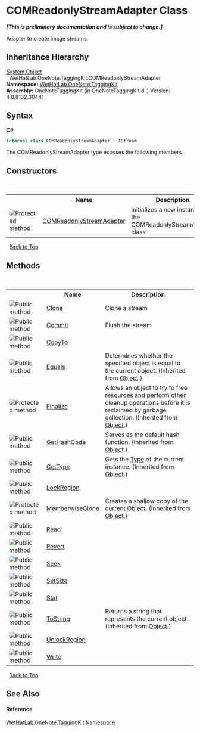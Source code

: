 # COMReadonlyStreamAdapter Class
 _**\[This is preliminary documentation and is subject to change.\]**_

Adapter to create image streams.


## Inheritance Hierarchy
<a href="http://msdn2.microsoft.com/en-us/library/e5kfa45b" target="_blank">System.Object</a><br />&nbsp;&nbsp;WetHatLab.OneNote.TaggingKit.COMReadonlyStreamAdapter<br />
**Namespace:**&nbsp;<a href="4e00c8ac-fc03-0e6d-d2fd-b2c7565a9aa0">WetHatLab.OneNote.TaggingKit</a><br />**Assembly:**&nbsp;OneNoteTaggingKit (in OneNoteTaggingKit.dll) Version: 4.0.8132.30441

## Syntax

**C#**<br />
``` C#
internal class COMReadonlyStreamAdapter : IStream
```

The COMReadonlyStreamAdapter type exposes the following members.


## Constructors
&nbsp;<table><tr><th></th><th>Name</th><th>Description</th></tr><tr><td>![Protected method](media/protmethod.gif "Protected method")</td><td><a href="ec269a3e-fa97-1fdc-3358-fcc957109651">COMReadonlyStreamAdapter</a></td><td>
Initializes a new instance of the COMReadonlyStreamAdapter class</td></tr></table>&nbsp;
<a href="#comreadonlystreamadapter-class">Back to Top</a>

## Methods
&nbsp;<table><tr><th></th><th>Name</th><th>Description</th></tr><tr><td>![Public method](media/pubmethod.gif "Public method")</td><td><a href="a2099a0f-a981-9caf-e289-772d24982c33">Clone</a></td><td>
Clone a stream</td></tr><tr><td>![Public method](media/pubmethod.gif "Public method")</td><td><a href="1132f118-da75-6e98-33e0-3bc7ba264576">Commit</a></td><td>
Flush the stream</td></tr><tr><td>![Public method](media/pubmethod.gif "Public method")</td><td><a href="fcda4fca-2d96-f99c-665b-47cc5c928b8c">CopyTo</a></td><td /></tr><tr><td>![Public method](media/pubmethod.gif "Public method")</td><td><a href="http://msdn2.microsoft.com/en-us/library/bsc2ak47" target="_blank">Equals</a></td><td>
Determines whether the specified object is equal to the current object.
 (Inherited from <a href="http://msdn2.microsoft.com/en-us/library/e5kfa45b" target="_blank">Object</a>.)</td></tr><tr><td>![Protected method](media/protmethod.gif "Protected method")</td><td><a href="http://msdn2.microsoft.com/en-us/library/4k87zsw7" target="_blank">Finalize</a></td><td>
Allows an object to try to free resources and perform other cleanup operations before it is reclaimed by garbage collection.
 (Inherited from <a href="http://msdn2.microsoft.com/en-us/library/e5kfa45b" target="_blank">Object</a>.)</td></tr><tr><td>![Public method](media/pubmethod.gif "Public method")</td><td><a href="http://msdn2.microsoft.com/en-us/library/zdee4b3y" target="_blank">GetHashCode</a></td><td>
Serves as the default hash function.
 (Inherited from <a href="http://msdn2.microsoft.com/en-us/library/e5kfa45b" target="_blank">Object</a>.)</td></tr><tr><td>![Public method](media/pubmethod.gif "Public method")</td><td><a href="http://msdn2.microsoft.com/en-us/library/dfwy45w9" target="_blank">GetType</a></td><td>
Gets the <a href="http://msdn2.microsoft.com/en-us/library/42892f65" target="_blank">Type</a> of the current instance.
 (Inherited from <a href="http://msdn2.microsoft.com/en-us/library/e5kfa45b" target="_blank">Object</a>.)</td></tr><tr><td>![Public method](media/pubmethod.gif "Public method")</td><td><a href="9a326eed-fc0b-46b8-8c3c-49e439b275de">LockRegion</a></td><td /></tr><tr><td>![Protected method](media/protmethod.gif "Protected method")</td><td><a href="http://msdn2.microsoft.com/en-us/library/57ctke0a" target="_blank">MemberwiseClone</a></td><td>
Creates a shallow copy of the current <a href="http://msdn2.microsoft.com/en-us/library/e5kfa45b" target="_blank">Object</a>.
 (Inherited from <a href="http://msdn2.microsoft.com/en-us/library/e5kfa45b" target="_blank">Object</a>.)</td></tr><tr><td>![Public method](media/pubmethod.gif "Public method")</td><td><a href="533cf682-710d-7cd3-1708-40185275408d">Read</a></td><td /></tr><tr><td>![Public method](media/pubmethod.gif "Public method")</td><td><a href="f82d22d1-78ae-027b-af22-8807b475a404">Revert</a></td><td /></tr><tr><td>![Public method](media/pubmethod.gif "Public method")</td><td><a href="8fe13a28-7ef9-6b35-6507-3ca76448bd23">Seek</a></td><td /></tr><tr><td>![Public method](media/pubmethod.gif "Public method")</td><td><a href="9ec6cf32-7b43-5460-74b0-f9e8193f5485">SetSize</a></td><td /></tr><tr><td>![Public method](media/pubmethod.gif "Public method")</td><td><a href="6de6ee98-427e-62d1-cb57-2d3288660c02">Stat</a></td><td /></tr><tr><td>![Public method](media/pubmethod.gif "Public method")</td><td><a href="http://msdn2.microsoft.com/en-us/library/7bxwbwt2" target="_blank">ToString</a></td><td>
Returns a string that represents the current object.
 (Inherited from <a href="http://msdn2.microsoft.com/en-us/library/e5kfa45b" target="_blank">Object</a>.)</td></tr><tr><td>![Public method](media/pubmethod.gif "Public method")</td><td><a href="4b1bfc93-c9ca-916f-d370-56569e093511">UnlockRegion</a></td><td /></tr><tr><td>![Public method](media/pubmethod.gif "Public method")</td><td><a href="caaa45b1-f7d7-dec6-e4cc-d27aa0160975">Write</a></td><td /></tr></table>&nbsp;
<a href="#comreadonlystreamadapter-class">Back to Top</a>

## See Also


#### Reference
<a href="4e00c8ac-fc03-0e6d-d2fd-b2c7565a9aa0">WetHatLab.OneNote.TaggingKit Namespace</a><br />